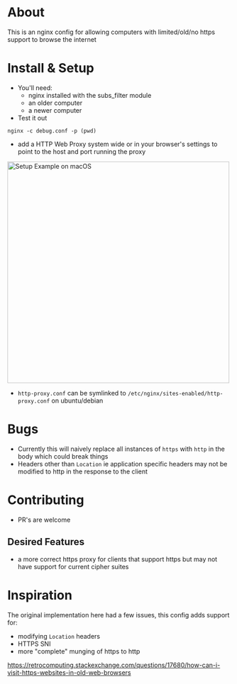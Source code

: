 # About
This is an nginx config for allowing computers with limited/old/no https support to browse the internet

# Install & Setup
- You'll need:
    - nginx installed with the subs_filter module
    - an older computer
    - a newer computer
- Test it out
```fish
nginx -c debug.conf -p (pwd)
```

- add a HTTP Web Proxy system wide or in your browser's settings to point to the host and port running the proxy
<img width="500rem" src="https://raw.githubusercontent.com/wiki/nburns/retrocomputing-proxy/images/proxy-setup.png" alt="Setup Example on macOS">

- `http-proxy.conf` can be symlinked to `/etc/nginx/sites-enabled/http-proxy.conf` on ubuntu/debian

# Bugs
- Currently this will naively replace all instances of `https` with `http` in the body which could break things
- Headers other than `Location` ie application specific headers may not be modified to http in the response to the client

# Contributing
- PR's are welcome

## Desired Features
- a more correct https proxy for clients that support https but may not have
support for current cipher suites

# Inspiration
The original implementation here had a few issues, this config adds support for:
- modifying `Location` headers
- HTTPS SNI
- more "complete" munging of https to http

https://retrocomputing.stackexchange.com/questions/17680/how-can-i-visit-https-websites-in-old-web-browsers



